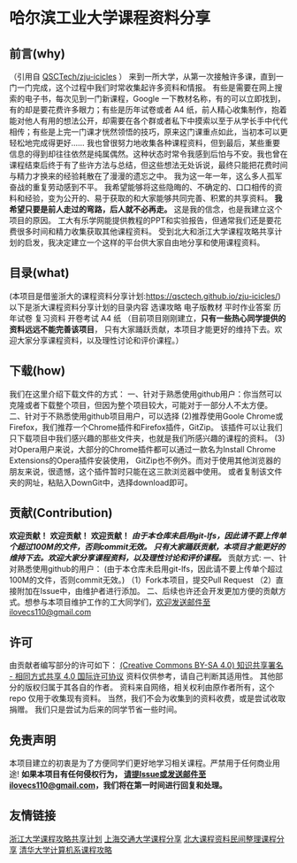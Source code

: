# 哈尔滨工业大学课程资料分享
## 前言(why)
（引用自 [QSCTech/zju-icicles](https://github.com/QSCTech/zju-icicles) ）
来到一所大学，从第一次接触许多课，直到一门一门完成，这个过程中我们时常收集起许多资料和情报。
有些是需要在网上搜索的电子书，每次见到一门新课程，Google 一下教材名称，有的可以立即找到，有的却是要花费许多眼力；有些是历年试卷或者 A4 纸，前人精心收集制作，抱着能对他人有用的想法公开，却需要在各个群或者私下中摸索以至于从学长手中代代相传；有些是上完一门课才恍然领悟的技巧，原来这门课重点如此，当初本可以更轻松地完成得更好……
我也曾很努力地收集各种课程资料，但到最后，某些重要信息的得到却往往依然是纯属偶然。这种状态时常令我感到后怕与不安。我也曾在课程结束后终于有了些许方法与总结，但这些想法无处诉说，最终只能把花费时间与精力才换来的经验耗散在了漫漫的遗忘之中。
我为这一年一年，这么多人孤军奋战的重复劳动感到不平。
我希望能够将这些隐晦的、不确定的、口口相传的资料和经验，变为公开的、易于获取的和大家能够共同完善、积累的共享资料。
**我希望只要是前人走过的弯路，后人就不必再走。** 这是我的信念，也是我建立这个项目的原因。
工大有乐学网能提供教程的PPT和实验报告，但通常我们还是要花费很多时间和精力收集获取其他课程资料。
受到北大和浙江大学课程攻略共享计划的启发，我决定建立一个这样的平台供大家自由地分享和使用课程资料。

## 目录(what)
(本项目是借鉴浙大的课程资料分享计划:https://qsctech.github.io/zju-icicles/)
以下是浙大课程资料分享计划的目录内容
选课攻略
电子版教材
平时作业答案
历年试卷
复习资料
开卷考试 A4 纸
（目前项目刚刚建立，**只有一些热心同学提供的资料远远不能完善该项目**，
只有大家踊跃贡献，本项目才能更好的维持下去。欢迎大家分享课程资料，以及理性讨论和评价课程。）

## 下载(how)
我们在这里介绍下载文件的方式：
一、针对于熟悉使用github用户：你当然可以克隆或者下载整个项目，但因为整个项目较大，可能对于一部分人不太方便。
二、针对于不熟悉使用github项目用户，可以选择
(2)推荐使用Goole Chrome或Firefox，我们推荐一个Chrome插件和Firefox插件，GitZip。
该插件可以让我们只下载项目中我们感兴趣的那些文件夹，也就是我们所感兴趣的课程的资料。
(3)对Opera用户来说，大部分的Chrome插件都可以通过一款名为Install Chrome Extensions的Opera插件安装使用，
GitZip也不例外。而对于使用其他浏览器的朋友来说，很遗憾，这个插件暂时只能在这三款浏览器中使用。
或者复制该文件夹的网址，粘贴入DownGit中，选择download即可。

## 贡献(Contribution)
**欢迎贡献！**
**欢迎贡献！**
**欢迎贡献！**
***由于本仓库未启用git-lfs，因此请不要上传单个超过100M的文件，否则commit无效。***
***只有大家踊跃贡献，本项目才能更好的维持下去。欢迎大家分享课程资料，以及理性讨论和评价课程。***
贡献方式:
一、针对熟悉使用github的用户：
(由于本仓库未启用git-lfs，因此请不要上传单个超过100M的文件，否则commit无效。)
（1）Fork本项目，提交Pull Request
（2）直接附加在Issue中，由维护者进行添加。
二、后续也许还会开发更加方便的贡献方式。想参与本项目维护工作的工大同学们，欢迎发送邮件至ilovecs110@gmail.com


## 许可
由贡献者编写部分的许可如下：
[(Creative Commons BY-SA 4.0) 知识共享署名 - 相同方式共享 4.0 国际许可协议](https://creativecommons.org/licenses/by-nc-sa/4.0/deed.zh)
资料仅供参考，请自己判断其适用性。
其他部分的版权归属于其各自的作者。
资料来自网络，相关权利由原作者所有，这个 repo 仅用于收集现有资料。
当然，我们不会为收集到的资料收费，或是尝试收取捐赠。
我们只是尝试为后来的同学节省一些时间。

## 免责声明
本项目建立的初衷是为了方便同学们更好地学习相关课程。严禁用于任何商业用途!
**如果本项目有任何侵权行为， 请提Issue或发送邮件至ilovecs110@gmail.com，我们将在第一时间进行回复和处理。**

## 友情链接
[浙江大学课程攻略共享计划](https://github.com/QSCTech/zju-icicles)
[上海交通大学课程分享](https://github.com/CoolPhilChen/SJTU-Courses/)
[北大课程资料民间整理课程分享](https://github.com/lib-pku/libpku)
[清华大学计算机系课程攻略](https://github.com/PKUanonym/REKCARC-TSC-UHT)

